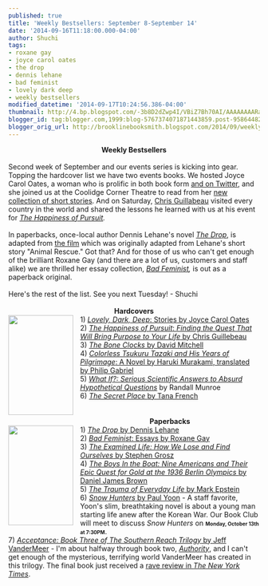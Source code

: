 ```yaml
---
published: true
title: 'Weekly Bestsellers: September 8-September 14'
date: '2014-09-16T11:18:00.000-04:00'
author: Shuchi
tags:
- roxane gay
- joyce carol oates
- the drop
- dennis lehane
- bad feminist
- lovely dark deep
- weekly bestsellers
modified_datetime: '2014-09-17T10:24:56.386-04:00'
thumbnail: http://4.bp.blogspot.com/-3b8D2dZwp4I/VBiZ7Bh70AI/AAAAAAAARaE/cSAHrSiyZks/s72-c/oates.jpg
blogger_id: tag:blogger.com,1999:blog-5767374071871443859.post-958644827510940640
blogger_orig_url: http://brooklinebooksmith.blogspot.com/2014/09/weekly-bestsellers-september-8th.html
---
```


<div dir="ltr" style="text-align: left;" trbidi="on"><div style="text-align: center;"><b>Weekly Bestsellers </b></div><br />Second week of September and our events series is kicking into gear. Topping the hardcover list we have two events books. We hosted Joyce Carol Oates, a woman who is prolific in both book form <a href="https://twitter.com/JoyceCarolOates" target="_blank">and on Twitter</a>, and she joined us at the Coolidge Corner Theatre to read from her <a href="http://www.brooklinebooksmith-shop.com/book/9780062356949">new collection of short stories</a>. And on Saturday,&nbsp;<a href="http://chrisguillebeau.com/">Chris Guillabeau</a> visited every country in the world and shared the lessons he learned with us at his event for <i><a href="http://www.brooklinebooksmith-shop.com/book/9780385348843">The Happiness of Pursuit</a>.&nbsp;</i><br /><i><br /></i>In paperbacks, once-local author Dennis Lehane's novel <i><a href="http://www.brooklinebooksmith-shop.com/book/%5Bmodel%5D-987">The Drop</a></i>, is adapted from <a href="http://trailers.apple.com/trailers/fox_searchlight/thedrop/">the film</a> which was originally adapted from Lehane's short story "Animal Rescue." Got that? And for those of us who can't get enough of the brilliant Roxane Gay (and there are a lot of us, customers and staff alike) we are thrilled her essay collection,&nbsp;<i><a href="http://www.brooklinebooksmith-shop.com/book/%5Bmodel%5D-925">Bad Feminist</a>,</i>&nbsp;is out as a paperback original.<i>&nbsp;</i><br /><span style="text-align: center;"><br /></span><span style="text-align: center;">Here's the rest of the list. See you next Tuesday! - Shuchi</span><br /><br /><div style="text-align: center;"><b>Hardcovers</b></div><a href="http://4.bp.blogspot.com/-3b8D2dZwp4I/VBiZ7Bh70AI/AAAAAAAARaE/cSAHrSiyZks/s1600/oates.jpg" imageanchor="1" style="clear: left; float: left; margin-bottom: 1em; margin-right: 1em;"><img border="0" src="http://4.bp.blogspot.com/-3b8D2dZwp4I/VBiZ7Bh70AI/AAAAAAAARaE/cSAHrSiyZks/s1600/oates.jpg" height="200" width="130" /></a>1)&nbsp;<a href="http://www.brooklinebooksmith-shop.com/book/9780062356949"><i>Lovely, Dark, Deep</i>: Stories by Joyce Carol Oates</a><br />2) <a href="http://www.brooklinebooksmith-shop.com/book/9780385348843"><i>The Happiness of Pursuit</i>: <i>Finding the Quest That Will Bring Purpose to Your Life</i> by Chris Guillebeau</a><br />3) <a href="http://www.brooklinebooksmith-shop.com/book/9781400065677"><i>The Bone Clocks</i> by David Mitchell</a><br />4) <a href="http://www.brooklinebooksmith-shop.com/book/9780385352109"><i>Colorless Tsukuru Tazaki and His Years of Pilgrimage</i>: A Novel by Haruki Murakami, translated by Philip Gabriel</a><br />5) <i><a href="http://www.brooklinebooksmith-shop.com/book/%5Bmodel%5D-986" target="_blank">What If?: Serious Scientific Answers to Absurd Hypothetical Questions</a>&nbsp;</i>by Randall Munroe<br />6) <a href="http://www.brooklinebooksmith-shop.com/book/%5Bmodel%5D-982" target="_blank"><i>The Secret Place </i>by Tana French</a><br /><br /><div style="text-align: center;"><b><br /></b></div><div style="text-align: center;"><b>Paperbacks</b></div><a href="http://1.bp.blogspot.com/-_-_adgZazt4/VBiaKmyCLvI/AAAAAAAARaM/8BqM98uBlSk/s1600/the%2Bdrop.jpg" imageanchor="1" style="clear: left; float: left; margin-bottom: 1em; margin-right: 1em;"><img border="0" src="http://1.bp.blogspot.com/-_-_adgZazt4/VBiaKmyCLvI/AAAAAAAARaM/8BqM98uBlSk/s1600/the%2Bdrop.jpg" height="200" width="130" /></a>1) <i><a href="http://www.brooklinebooksmith-shop.com/book/%5Bmodel%5D-987" target="_blank">The Drop </a></i><a href="http://www.brooklinebooksmith-shop.com/book/%5Bmodel%5D-987" target="_blank">by Dennis Lehane</a><br />2) <a href="http://www.brooklinebooksmith-shop.com/book/%5Bmodel%5D-925" target="_blank"><i>Bad Feminist</i>: Essays by Roxane Gay</a><br />3) <a href="http://www.brooklinebooksmith-shop.com/book/%5Bmodel%5D-901" target="_blank"><i>The Examined Life: How We Lose and Find Ourselves</i> by Stephen Grosz</a><br />4) <a href="http://www.brooklinebooksmith-shop.com/book/%5Bmodel%5D-934" target="_blank"><i>The Boys In the Boat: Nine Americans and Their Epic Quest for Gold at the 1936 Berlin Olympics </i>by Daniel James Brown</a><br />5) <a href="http://www.brooklinebooksmith-shop.com/book/9780143125747" target="_blank"><i>The Trauma of Everyday Life</i> by Mark Epstein</a><br />6) <a href="http://www.brooklinebooksmith-shop.com/book/9781476714813" target="_blank"><i>Snow Hunters</i> by Paul Yoon</a>&nbsp;- A staff favorite, Yoon's slim, breathtaking novel is about a young man starting life anew after the Korean War. Our Book Club will meet to discuss <i>Snow Hunters</i> on <b><span style="font-size: x-small;">Monday, October 13th at 7:30PM</span></b>.<br />7) <a href="http://www.brooklinebooksmith-shop.com/book/9780374104115" target="_blank"><i>Acceptance: Book Three of The Southern Reach Trilogy</i> by Jeff VanderMeer</a>&nbsp;- I'm about halfway through book two, <i><a href="http://www.brooklinebooksmith-shop.com/book/9780374104108">Authority</a></i>, and I can't get enough of the mysterious, terrifying world VanderMeer has created in this trilogy. The final book just received a&nbsp;<a href="http://www.brooklinebooksmith-shop.com/book/9780374104108">rave review in <i>The New York Times</i></a>.</div>